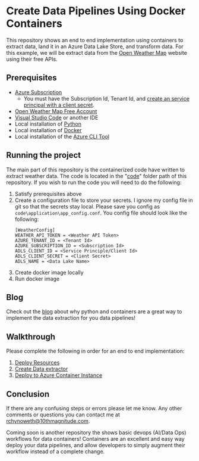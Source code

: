 # Create Data Pipelines Using Docker Containers
This repository shows an end to end implementation using containers to extract data, land it in an Azure Data Lake Store, and transform data. For this example, we will be extract data from the [Open Weather Map](https://openweathermap.org) website using their free APIs.  

## Prerequisites
 - [Azure Subscription](https://azure.microsoft.com/en-us/free/search/?&OCID=AID719825_SEM_KX8R84uR&lnkd=Bing_Azure_Brand&msclkid=6e706d7f2c60158ed7103168c2415255&dclid=CNmloKvCp98CFVJgwQodwMcKKQ)
    - You must have the Subscription Id, Tenant Id, and [create an service principal with a client secret](https://docs.microsoft.com/en-us/azure/active-directory/develop/howto-create-service-principal-portal). 
 - [Open Weather Map Free Account](https://openweathermap.org/appid)
 - [Visual Studio Code](https://code.visualstudio.com/) or another IDE
 - Local installation of [Python](https://www.anaconda.com/download/)
 - Local installation of [Docker](https://docs.docker.com/install/)
 - Local installation of the [Azure CLI Tool](https://docs.microsoft.com/cli/azure/install-azure-cli)


## Running the project 
The main part of this repository is the containerized code have written to extract weather data. The code is located in the "[code](./code)" folder path of this repository. If you wish to run the code you will need to do the following:
1. Satisfy prerequisites above 
1. Create a configuration file to store your secrets. I ignore my config file in git so that the secrets stay local. Please save you config as `code\application\app_config.conf`. You config file should look like the following:
   ```
   [WeatherConfig]
   WEATHER_API_TOKEN = <Weather API Token>
   AZURE_TENANT_ID = <Tenant Id>
   AZURE_SUBSCRIPTION_ID = <Subscription Id>
   ADLS_CLIENT_ID = <Service Principle/Client Id>
   ADLS_CLIENT_SECRET = <Client Secret>
   ADLS_NAME = <Data Lake Name>
   ``` 
1. Create docker image locally
1. Run docker image

## Blog
Check out the [blog](./blog/ContainersAndDataPipelines.md) about why python and containers are a great way to implement the data extraction for you data pipelines!


## Walkthrough
Please complete the following in order for an end to end implementation:  
1. [Deploy Resources](walkthrough/00_DeployingAzureResources.md)
1. [Create Data extractor](walkthrough/01_WritingDataExtractors.md)
1. [Deploy to Azure Container Instance](walkthrough/02_DeployToACI.md)


## Conclusion
If there are any confusing steps or errors please let me know. Any other comments or questions you can contact me at rchynoweth@10thmagnitude.com. 

Coming soon is another repository the shows basic devops (AI/Data Ops) workflows for data containers! Containers are an excellent and easy way deploy your data pipelines, and allow developers to simply augment their workflow instead of a complete change.  